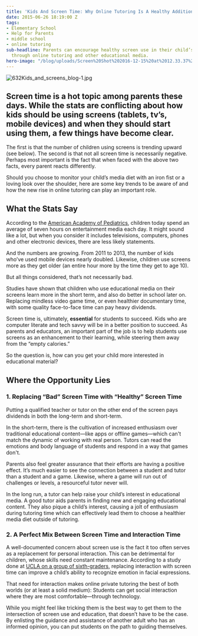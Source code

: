 ```yaml
---
title: 'Kids And Screen Time: Why Online Tutoring Is A Healthy Addition'
date: 2015-06-26 18:19:00 Z
tags:
- Elementary School
- Help for Parents
- middle school
- online tutoring
sub-headline: Parents can encourage healthy screen use in their child’s media diet
  through online tutoring and other educational media.
hero-image: "/blog/uploads/Screen%20Shot%202016-12-15%20at%2012.33.37%20PM%20(1).png"
---
```


![632Kids_and_screens_blog-1.jpg](/blog/uploads/632Kids_and_screens_blog-1.jpg)

## Screen time is a hot topic among parents these days. While the stats are conflicting about how kids should be using screens (tablets, tv’s, mobile devices) and when they should start using them, a few things have become clear.

The first is that the number of children using screens is trending upward (see below). The second is that not all screen time is necessarily negative. Perhaps most important is the fact that when faced with the above two facts, every parent reacts differently.

Should you choose to monitor your child’s media diet with an iron fist or a loving look over the shoulder, here are some key trends to be aware of and how the new rise in online tutoring can play an important role.

## **What the Stats Say**

According to the [American Academy of Pediatrics](https://www.aap.org/en-us/advocacy-and-policy/aap-health-initiatives/pages/media-and-children.aspx), children today spend an average of seven hours on entertainment media each day. It might sound like a lot, but when you consider it includes televisions, computers, phones and other electronic devices, there are less likely statements.

And the numbers are growing. From 2011 to 2013, the number of kids who’ve used mobile devices nearly doubled. Likewise, children use screens more as they get older (an entire hour more by the time they get to age 10).

But all things considered, that’s not necessarily bad.

Studies have shown that children who use educational media on their screens learn more in the short term, and also do better in school later on. Replacing mindless video game time, or even healthier documentary time, with some quality face-to-face time can pay heavy dividends.

Screen time is, ultimately, **essential** for students to succeed. Kids who are computer literate and tech savvy will be in a better position to succeed. As parents and educators, an important part of the job is to help students use screens as an enhancement to their learning, while steering them away from the “empty calories.”

So the question is, how can you get your child more interested in educational material?

## **Where the Opportunity Lies**

### 1. Replacing “Bad” Screen Time with “Healthy” Screen Time

Putting a qualified teacher or tutor on the other end of the screen pays dividends in both the long-term and short-term.

In the short-term, there is the cultivation of increased enthusiasm over traditional educational content—like apps or offline games—which can't match the dynamic of working with real person. Tutors can read the emotions and body language of students and respond in a way that games don't.

Parents also feel greater assurance that their efforts are having a positive effect. It’s much easier to see the connection between a student and tutor than a student and a game. Likewise, where a game will run out of challenges or levels, a resourceful tutor never will.

In the long run, a tutor can help raise your child’s interest in educational media. A good tutor aids parents in finding new and engaging educational content. They also pique a child’s interest, causing a jolt of enthusiasm during tutoring time which can effectively lead them to choose a healthier media diet outside of tutoring.

### 2. A Perfect Mix Between Screen Time and Interaction Time

A well-documented concern about screen use is the fact it too often serves as a replacement for personal interaction. This can be detrimental for children, whose skills need constant maintenance. According to a study done at [UCLA on a group of sixth-graders](http://www.npr.org/sections/ed/2014/08/28/343735856/kids-and-screen-time-what-does-the-research-say), replacing interaction with screen time can improve a child’s ability to recognize emotion in facial expressions.

That need for interaction makes online private tutoring the best of both worlds (or at least a solid medium): Students can get social interaction where they are most comfortable—through technology.

While you might feel like tricking them is the best way to get them to the intersection of screen use and education, that doesn’t have to be the case. By enlisting the guidance and assistance of another adult who has an informed opinion, you can put students on the path to guiding themselves.
